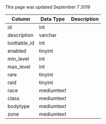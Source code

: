 This page was updated September 7 2019

| Column       | Data Type  | Description |
| ------------ | ---------- | ----------- |
| id           | int        |             |
| description  | varchar    |             |
| loottable_id | int        |             |
| enabled      | tinyint    |             |
| min_level    | int        |             |
| max_level    | int        |             |
| rare         | tinyint    |             |
| raid         | tinyint    |             |
| race         | mediumtext |             |
| class        | mediumtext |             |
| bodytype     | mediumtext |             |
| zone         | mediumtext |             |